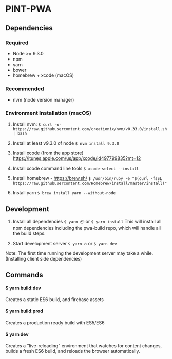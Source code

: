 # PINT-PWA

## Dependencies

### Required
* Node >= 9.3.0
* npm
* yarn
* bower
* homebrew + xcode (macOS)

### Recommended
* nvm (node version manager)

### Environment Installation (macOS)

1. Install nvm: `$ curl -o- https://raw.githubusercontent.com/creationix/nvm/v0.33.0/install.sh | bash`

2. Install at least v9.3.0 of node 
`$ nvm install 9.3.0`

3. Install xcode (from the app store) https://itunes.apple.com/us/app/xcode/id497799835?mt=12

4. Install xcode command line tools
`$ xcode-select --install`

5. Install homebrew - https://brew.sh/
`$ /usr/bin/ruby -e "$(curl -fsSL https://raw.githubusercontent.com/Homebrew/install/master/install)"`

6. Install yarn 
`$ brew install yarn --without-node`

## Development 

1. Install all dependencies
`$ yarn 📦`
or
`$ yarn install`
This will install all npm dependencies including the pwa-build repo, which will handle all the build steps.



2. Start development server
`$ yarn 🔥`
or
`$ yarn dev`

Note: The first time running the development server may take a while. (Installing client side dependencies)


## Commands

#### $ yarn build:dev
Creates a static ES6 build, and firebase assets

#### $ yarn build:prod
Creates a production ready build with ES5/ES6

#### $ yarn dev
Creates a "live-reloading" environment that watches for content changes, builds a fresh ES6 build, and reloads the browser automatically.